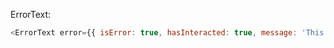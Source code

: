 ErrorText:

```js
<ErrorText error={{ isError: true, hasInteracted: true, message: 'This is an error' }} />
```
